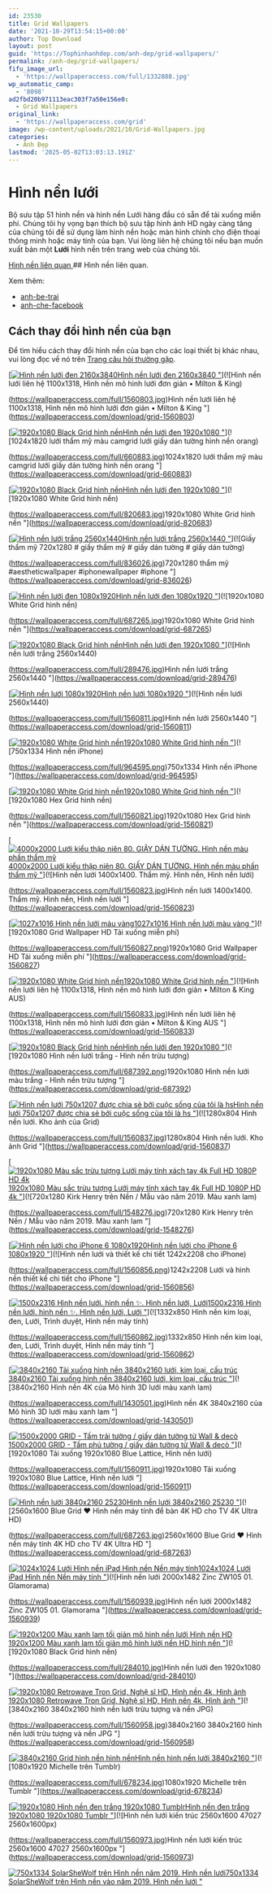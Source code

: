 ```yaml
---
id: 23530
title: Grid Wallpapers
date: '2021-10-29T13:54:15+00:00'
author: Top Download
layout: post
guid: 'https://Tophinhanhdep.com/anh-dep/grid-wallpapers/'
permalink: /anh-dep/grid-wallpapers/
fifu_image_url:
  - 'https://wallpaperaccess.com/full/1332888.jpg'
wp_automatic_camp:
  - '8098'
ad2fbd20b971113eac303f7a50e156e0:
  - Grid Wallpapers
original_link:
  - 'https://wallpaperaccess.com/grid'
image: /wp-content/uploads/2021/10/Grid-Wallpapers.jpg
categories:
  - Ảnh Đẹp
lastmod: '2025-05-02T13:03:13.191Z'
---
```

# Hình nền lưới

Bộ sưu tập 51 hình nền và hình nền Lưới hàng đầu có sẵn để tải xuống miễn phí. Chúng tôi hy vọng bạn thích bộ sưu tập hình ảnh HD ngày càng tăng của chúng tôi để sử dụng làm hình nền hoặc màn hình chính cho điện thoại thông minh hoặc máy tính của bạn. Vui lòng liên hệ chúng tôi nếu bạn muốn xuất bản một **Lưới** hình nền trên trang web của chúng tôi.

[Hình nền liên quan ](#related) ## Hình nền liên quan.

   
 Xem thêm:

   
- [anh-be-trai](https://tophinhanhdep.com/hinh-anh-de-thuong/anh-be-trai/)
- [anh-che-facebook](https://tophinhanhdep.com/anh-che/anh-che-facebook/)

## Cách thay đổi hình nền của bạn

Để tìm hiểu cách thay đổi hình nền của bạn cho các loại thiết bị khác nhau, vui lòng đọc về nó trên [Trang câu hỏi thường gặp](https://tophinhanhdep.com/faq/).

  
[[![Hình nền lưới đen 2160x3840](https://wallpaperaccess.com/full/1332888.jpg)Hình nền lưới đen 2160x3840 "](https://wallpaperaccess.com/download/grid-1332888)](![Hình nền lưới liên hệ 1100x1318, Hình nền mô hình lưới đơn giản • Milton & King)

(https://wallpaperaccess.com/full/1560803.jpg)Hình nền lưới liên hệ 1100x1318, Hình nền mô hình lưới đơn giản • Milton &amp; King "](https://wallpaperaccess.com/download/grid-1560803)

[[![1920x1080 Black Grid hình nền](https://wallpaperaccess.com/full/836032.jpg)Hình nền lưới đen 1920x1080 "](https://wallpaperaccess.com/download/grid-836032)](![1024x1820 lưới thẩm mỹ màu camgrid lưới giấy dán tường hình nền orang)

(https://wallpaperaccess.com/full/660883.jpg)1024x1820 lưới thẩm mỹ màu camgrid lưới giấy dán tường hình nền orang "](https://wallpaperaccess.com/download/grid-660883)

[[![1920x1080 Black Grid hình nền](https://wallpaperaccess.com/full/289442.jpg)Hình nền lưới đen 1920x1080 "](https://wallpaperaccess.com/download/grid-289442)](![1920x1080 White Grid hình nền)

(https://wallpaperaccess.com/full/820683.jpg)1920x1080 White Grid hình nền "](https://wallpaperaccess.com/download/grid-820683)

[[![Hình nền lưới trắng 2560x1440](https://wallpaperaccess.com/full/1560806.jpg)Hình nền lưới trắng 2560x1440 "](https://wallpaperaccess.com/download/grid-1560806)](![Giấy thẩm mỹ 720x1280 # giấy thẩm mỹ # giấy dán tường # giấy dán tường)

(https://wallpaperaccess.com/full/836026.jpg)720x1280 thẩm mỹ #aestheticwallpaper #iphonewallpaper #iphone "](https://wallpaperaccess.com/download/grid-836026)

[[![Hình nền lưới đen 1080x1920](https://wallpaperaccess.com/full/964581.jpg)Hình nền lưới đen 1080x1920 "](https://wallpaperaccess.com/download/grid-964581)](![1920x1080 White Grid hình nền)

(https://wallpaperaccess.com/full/687265.jpg)1920x1080 White Grid hình nền "](https://wallpaperaccess.com/download/grid-687265)

[[![1920x1080 Black Grid hình nền](https://wallpaperaccess.com/full/1560809.jpg)Hình nền lưới đen 1920x1080 "](https://wallpaperaccess.com/download/grid-1560809)](![Hình nền lưới trắng 2560x1440)

(https://wallpaperaccess.com/full/289476.jpg)Hình nền lưới trắng 2560x1440 "](https://wallpaperaccess.com/download/grid-289476)

[[![Hình nền lưới 1080x1920](https://wallpaperaccess.com/full/1560810.jpg)Hình nền lưới 1080x1920 "](https://wallpaperaccess.com/download/grid-1560810)](![Hình nền lưới 2560x1440)

(https://wallpaperaccess.com/full/1560811.jpg)Hình nền lưới 2560x1440 "](https://wallpaperaccess.com/download/grid-1560811)

[[![1920x1080 White Grid hình nền](https://wallpaperaccess.com/full/1560813.jpg)1920x1080 White Grid hình nền "](https://wallpaperaccess.com/download/grid-1560813)](![750x1334 Hình nền iPhone)

(https://wallpaperaccess.com/full/964595.png)750x1334 Hình nền iPhone "](https://wallpaperaccess.com/download/grid-964595)

[[![1920x1080 White Grid hình nền](https://wallpaperaccess.com/full/820701.jpg)1920x1080 White Grid hình nền "](https://wallpaperaccess.com/download/grid-820701)](![1920x1080 Hex Grid hình nền)

(https://wallpaperaccess.com/full/1560821.jpg)1920x1080 Hex Grid hình nền "](https://wallpaperaccess.com/download/grid-1560821)

[[![4000x2000 Lưới kiểu thập niên 80.  GIẤY DÁN TƯỜNG.  Hình nền màu phấn thẩm mỹ](https://wallpaperaccess.com/full/1246927.png)4000x2000 Lưới kiểu thập niên 80. GIẤY DÁN TƯỜNG. Hình nền màu phấn thẩm mỹ "](https://wallpaperaccess.com/download/grid-1246927)](![Hình nền lưới 1400x1400.  Thẩm mỹ.  Hình nền, Hình nền lưới)

(https://wallpaperaccess.com/full/1560823.jpg)Hình nền lưới 1400x1400. Thẩm mỹ. Hình nền, Hình nền lưới "](https://wallpaperaccess.com/download/grid-1560823)

[[![1027x1016 Hình nền lưới màu vàng](https://wallpaperaccess.com/full/1560826.jpg)1027x1016 Hình nền lưới màu vàng "](https://wallpaperaccess.com/download/grid-1560826)](![1920x1080 Grid Wallpaper HD Tải xuống miễn phí)

(https://wallpaperaccess.com/full/1560827.png)1920x1080 Grid Wallpaper HD Tải xuống miễn phí "](https://wallpaperaccess.com/download/grid-1560827)

[[![1920x1080 White Grid hình nền](https://wallpaperaccess.com/full/820689.jpg)1920x1080 White Grid hình nền "](https://wallpaperaccess.com/download/grid-820689)](![Hình nền lưới liên hệ 1100x1318, Hình nền mô hình lưới đơn giản • Milton & King AUS)

(https://wallpaperaccess.com/full/1560833.jpg)Hình nền lưới liên hệ 1100x1318, Hình nền mô hình lưới đơn giản • Milton &amp; King AUS "](https://wallpaperaccess.com/download/grid-1560833)

[[![1920x1080 Black Grid hình nền](https://wallpaperaccess.com/full/917780.jpg)Hình nền lưới đen 1920x1080 "](https://wallpaperaccess.com/download/grid-917780)](![1920x1080 Hình nền lưới trắng - Hình nền trừu tượng)

(https://wallpaperaccess.com/full/687392.png)1920x1080 Hình nền lưới màu trắng - Hình nền trừu tượng "](https://wallpaperaccess.com/download/grid-687392)

[[![Hình nền lưới 750x1207 được chia sẻ bởi cuộc sống của tôi là hs](https://wallpaperaccess.com/full/840914.jpg)Hình nền lưới 750x1207 được chia sẻ bởi cuộc sống của tôi là hs "](https://wallpaperaccess.com/download/grid-840914)](![1280x804 Hình nền lưới.  Kho ảnh của Grid)

(https://wallpaperaccess.com/full/1560837.jpg)1280x804 Hình nền lưới. Kho ảnh Grid "](https://wallpaperaccess.com/download/grid-1560837)

[[![1920x1080 Màu sắc trừu tượng Lưới máy tính xách tay 4k Full HD 1080P HD 4k](https://wallpaperaccess.com/full/1560841.jpg)1920x1080 Màu sắc trừu tượng Lưới máy tính xách tay 4k Full HD 1080P HD 4k "](https://wallpaperaccess.com/download/grid-1560841)](![720x1280 Kirk Henry trên Nền / Mẫu vào năm 2019. Màu xanh lam)

(https://wallpaperaccess.com/full/1548276.jpg)720x1280 Kirk Henry trên Nền / Mẫu vào năm 2019. Màu xanh lam "](https://wallpaperaccess.com/download/grid-1548276)

[[![Hình nền lưới cho iPhone 6 1080x1920](https://wallpaperaccess.com/full/118935.jpg)Hình nền lưới cho iPhone 6 1080x1920 "](https://wallpaperaccess.com/download/grid-118935)](![Hình nền lưới và thiết kế chi tiết 1242x2208 cho iPhone)

(https://wallpaperaccess.com/full/1560856.png)1242x2208 Lưới và hình nền thiết kế chi tiết cho iPhone "](https://wallpaperaccess.com/download/grid-1560856)

[[![1500x2316 Hình nền lưới.  hình nền ✨.  Hình nền lưới, Lưới](https://wallpaperaccess.com/full/1560860.jpg)1500x2316 Hình nền lưới. hình nền ✨. Hình nền lưới, Lưới "](https://wallpaperaccess.com/download/grid-1560860)](![1332x850 Hình nền kim loại, đen, Lưới, Trình duyệt, Hình nền máy tính)

(https://wallpaperaccess.com/full/1560862.jpg)1332x850 Hình nền kim loại, đen, Lưới, Trình duyệt, Hình nền máy tính "](https://wallpaperaccess.com/download/grid-1560862)

[[![3840x2160 Tải xuống hình nền 3840x2160 lưới, kim loại, cấu trúc](https://wallpaperaccess.com/full/1560872.jpg)3840x2160 Tải xuống hình nền 3840x2160 lưới, kim loại, cấu trúc "](https://wallpaperaccess.com/download/grid-1560872)](![3840x2160 Hình nền 4K của Mô hình 3D lưới màu xanh lam)

(https://wallpaperaccess.com/full/1430501.jpg)Hình nền 4K 3840x2160 của Mô hình 3D lưới màu xanh lam "](https://wallpaperaccess.com/download/grid-1430501)

[[![1500x2000 GRID - Tấm trải tường / giấy dán tường từ Wall & decò](https://wallpaperaccess.com/full/1560891.jpg)1500x2000 GRID - Tấm phủ tường / giấy dán tường từ Wall &amp; decò "](https://wallpaperaccess.com/download/grid-1560891)](![1920x1080 Tải xuống 1920x1080 Blue Lattice, Hình nền lưới)

(https://wallpaperaccess.com/full/1560911.jpg)1920x1080 Tải xuống 1920x1080 Blue Lattice, Hình nền lưới "](https://wallpaperaccess.com/download/grid-1560911)

[[![Hình nền lưới 3840x2160 25230](https://wallpaperaccess.com/full/1560920.jpg)Hình nền lưới 3840x2160 25230 "](https://wallpaperaccess.com/download/grid-1560920)](![2560x1600 Blue Grid ❤ Hình nền máy tính để bàn 4K HD cho TV 4K Ultra HD)

(https://wallpaperaccess.com/full/687263.jpg)2560x1600 Blue Grid ❤ Hình nền máy tính 4K HD cho TV 4K Ultra HD "](https://wallpaperaccess.com/download/grid-687263)

[[![1024x1024 Lưới Hình nền iPad Hình nền Nền máy tính](https://wallpaperaccess.com/full/1560926.jpg)1024x1024 Lưới iPad Hình nền Nền máy tính "](https://wallpaperaccess.com/download/grid-1560926)](![Hình nền lưới 2000x1482 Zinc ZW105 01.  Glamorama)

(https://wallpaperaccess.com/full/1560939.jpg)Hình nền lưới 2000x1482 Zinc ZW105 01. Glamorama "](https://wallpaperaccess.com/download/grid-1560939)

[[![1920x1200 Màu xanh lam tối giản mô hình nền lưới Hình nền HD](https://wallpaperaccess.com/full/1560952.jpg)1920x1200 Màu xanh lam tối giản mô hình lưới nền HD hình nền "](https://wallpaperaccess.com/download/grid-1560952)](![1920x1080 Black Grid hình nền)

(https://wallpaperaccess.com/full/284010.jpg)Hình nền lưới đen 1920x1080 "](https://wallpaperaccess.com/download/grid-284010)

[[![1920x1080 Retrowave Tron Grid, Nghệ sĩ HD, Hình nền 4k, Hình ảnh](https://wallpaperaccess.com/full/1560956.jpg)1920x1080 Retrowave Tron Grid, Nghệ sĩ HD, Hình nền 4k, Hình ảnh "](https://wallpaperaccess.com/download/grid-1560956)](![3840x2160 3840x2160 hình nền lưới trừu tượng và nền JPG)

(https://wallpaperaccess.com/full/1560958.jpg)3840x2160 3840x2160 hình nền lưới trừu tượng và nền JPG "](https://wallpaperaccess.com/download/grid-1560958)

[[![3840x2160 Grid hình nền hình nền](https://wallpaperaccess.com/full/678281.jpg)Hình nền hình nền lưới 3840x2160 "](https://wallpaperaccess.com/download/grid-678281)](![1080x1920 Michelle trên Tumblr)

(https://wallpaperaccess.com/full/678234.jpg)1080x1920 Michelle trên Tumblr "](https://wallpaperaccess.com/download/grid-678234)

[[![1920x1080 Hình nền đen trắng 1920x1080 Tumblr](https://wallpaperaccess.com/full/1560964.jpg)Hình nền đen trắng 1920x1080 1920x1080 Tumblr "](https://wallpaperaccess.com/download/grid-1560964)](![Hình nền lưới kiến ​​trúc 2560x1600 47027 2560x1600px)

(https://wallpaperaccess.com/full/1560973.jpg)Hình nền lưới kiến ​​trúc 2560x1600 47027 2560x1600px "](https://wallpaperaccess.com/download/grid-1560973)

[![750x1334 SolarSheWolf trên Hình nền năm 2019. Hình nền lưới](https://wallpaperaccess.com/full/1516392.jpg)750x1334 SolarSheWolf trên Hình nền vào năm 2019. Hình nền lưới "](https://wallpaperaccess.com/download/grid-1516392)
